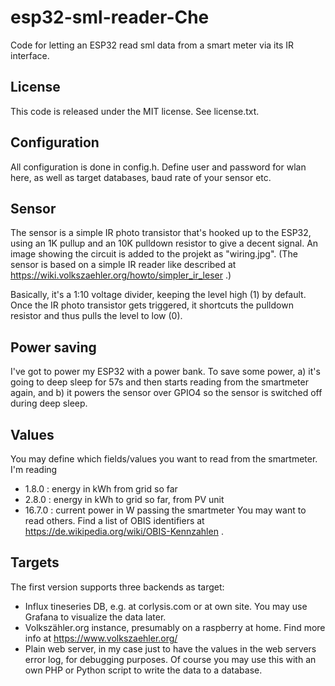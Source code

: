 
# esp32-sml-reader-Che

Code for letting an ESP32 read sml data from a smart meter via its IR
interface.

## License
This code is released under the MIT license. See license.txt.

## Configuration
All configuration is done in config.h. Define user and password for wlan
here, as well as target databases, baud rate of your sensor etc.

## Sensor
The sensor is a simple IR photo transistor that's hooked up to the ESP32,
using an 1K pullup and an 10K pulldown resistor to give a decent
signal. An image showing the circuit is added to the projekt as
"wiring.jpg". (The sensor is based on a simple IR reader like described
at https://wiki.volkszaehler.org/howto/simpler_ir_leser .)

Basically, it's a 1:10 voltage divider, keeping the level high (1) by default.
Once the IR photo transistor gets triggered, it shortcuts the pulldown
resistor and thus pulls the level to low (0).

## Power saving
I've got to power my ESP32 with a power bank. To save some power, a) it's going
to deep sleep for 57s and then starts reading from the smartmeter again, and
b) it powers the sensor over GPIO4 so the sensor is switched off during
deep sleep.

## Values
You may define which fields/values you want to read from the smartmeter. I'm
reading
- 1.8.0 : energy in kWh from grid so far
- 2.8.0 : energy in kWh to grid so far, from PV unit
- 16.7.0 : current power in W passing the smartmeter
You may want to read others. Find a list of OBIS identifiers at https://de.wikipedia.org/wiki/OBIS-Kennzahlen
.

## Targets
The first version supports three backends as target:
- Influx tineseries DB, e.g. at corlysis.com or at own site. You may use Grafana to visualize the data later.
- Volkszähler.org instance, presumably on a raspberry at home. Find more info at https://www.volkszaehler.org/
- Plain web server, in my case just to have the values in the web servers error log, for debugging purposes. Of course you may use this with an own PHP or Python script to write the data to a database.

